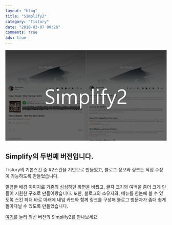 ```yaml
---
layout: "blog"
title: "Simplify2"
category: "Tistory"
date: "2018-03-07 00:26"
comments: true
ads: true
---
```

![Simplify2](/assets/app/simplify2.png)

## Simplify의 두번째 버전입니다.

Tistory의 기본스킨 중 #2스킨을 기반으로 만들었고, 블로그 정보와 링크는 직접 수정이 가능하도록 만들었습니다.

깔끔한 배경 이미지로 기존의 심심하던 화면을 바꿨고, 글자 크기와 여백을 좀더 크게 만들어 시원한 구조로 만들어봤습니다. 또한, 블로그의 소유자와, 메뉴를 한눈에 볼 수 있도록 스킨 헤더 바로 아래에 네임 카드와 함께 링크를 구성해 블로그 방문자가 좀더 쉽게 돌아다닐 수 있도록 만들었습니다.

[여기](https://blog.opnay.com/148)를 눌러 최신 버전의 Simplify2를 만나보세요.
